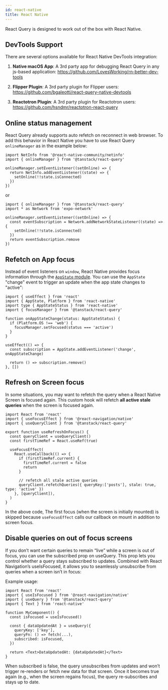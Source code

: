 ```yaml
---
id: react-native
title: React Native
---
```


React Query is designed to work out of the box with React Native.

## DevTools Support

There are several options available for React Native DevTools integration:

1. **Native macOS App**: A 3rd party app for debugging React Query in any js-based application:
   https://github.com/LovesWorking/rn-better-dev-tools

2. **Flipper Plugin**: A 3rd party plugin for Flipper users:
   https://github.com/bgaleotti/react-query-native-devtools

3. **Reactotron Plugin**: A 3rd party plugin for Reactotron users:
   https://github.com/hsndmr/reactotron-react-query

## Online status management

React Query already supports auto refetch on reconnect in web browser.
To add this behavior in React Native you have to use React Query `onlineManager` as in the example below:

```tsx
import NetInfo from '@react-native-community/netinfo'
import { onlineManager } from '@tanstack/react-query'

onlineManager.setEventListener((setOnline) => {
  return NetInfo.addEventListener((state) => {
    setOnline(!!state.isConnected)
  })
})
```

or

```tsx
import { onlineManager } from '@tanstack/react-query'
import * as Network from 'expo-network'

onlineManager.setEventListener((setOnline) => {
  const eventSubscription = Network.addNetworkStateListener((state) => {
    setOnline(!!state.isConnected)
  })
  return eventSubscription.remove
})
```

## Refetch on App focus

Instead of event listeners on `window`, React Native provides focus information through the [`AppState` module](https://reactnative.dev/docs/appstate#app-states). You can use the `AppState` "change" event to trigger an update when the app state changes to "active":

```tsx
import { useEffect } from 'react'
import { AppState, Platform } from 'react-native'
import type { AppStateStatus } from 'react-native'
import { focusManager } from '@tanstack/react-query'

function onAppStateChange(status: AppStateStatus) {
  if (Platform.OS !== 'web') {
    focusManager.setFocused(status === 'active')
  }
}

useEffect(() => {
  const subscription = AppState.addEventListener('change', onAppStateChange)

  return () => subscription.remove()
}, [])
```

## Refresh on Screen focus

In some situations, you may want to refetch the query when a React Native Screen is focused again.
This custom hook will refetch **all active stale queries** when the screen is focused again.

```tsx
import React from 'react'
import { useFocusEffect } from '@react-navigation/native'
import { useQueryClient } from '@tanstack/react-query'

export function useRefreshOnFocus() {
  const queryClient = useQueryClient()
  const firstTimeRef = React.useRef(true)

  useFocusEffect(
    React.useCallback(() => {
      if (firstTimeRef.current) {
        firstTimeRef.current = false
        return
      }

      // refetch all stale active queries
      queryClient.refetchQueries({ queryKey:['posts'], stale: true, type: 'active' })
    }, [queryClient]),
  )
}
```

In the above code, The first focus (when the screen is initially mounted) is skipped because `useFocusEffect` calls our callback on mount in addition to screen focus.

## Disable queries on out of focus screens

If you don’t want certain queries to remain “live” while a screen is out of focus, you can use the subscribed prop on useQuery. This prop lets you control whether a query stays subscribed to updates. Combined with React Navigation’s useIsFocused, it allows you to seamlessly unsubscribe from queries when a screen isn’t in focus:

Example usage:

```tsx
import React from 'react'
import { useIsFocused } from '@react-navigation/native'
import { useQuery } from '@tanstack/react-query'
import { Text } from 'react-native'

function MyComponent() {
  const isFocused = useIsFocused()

  const { dataUpdatedAt } = useQuery({
    queryKey: ['key'],
    queryFn: () => fetch(...),
    subscribed: isFocused,
  })

  return <Text>DataUpdatedAt: {dataUpdatedAt}</Text>
}
```

When subscribed is false, the query unsubscribes from updates and won’t trigger re-renders or fetch new data for that screen. Once it becomes true again (e.g., when the screen regains focus), the query re-subscribes and stays up to date.

